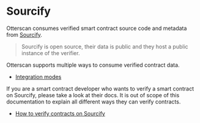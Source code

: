 # Sourcify

Otterscan consumes verified smart contract source code and metadata from [Sourcify](https://sourcify.dev/).

> Sourcify is open source, their data is public and they host a public instance of the verifier.

Otterscan supports multiple ways to consume verified contract data.

- [Integration modes](./integration-modes.md)

If you are a smart contract developer who wants to verify a smart contract on Sourcify, please take a look at their docs. It is out of scope of this documentation to explain all different ways they can verify contracts.

- [How to verify contracts on Sourcify](https://docs.sourcify.dev/docs/how-to-verify/)
